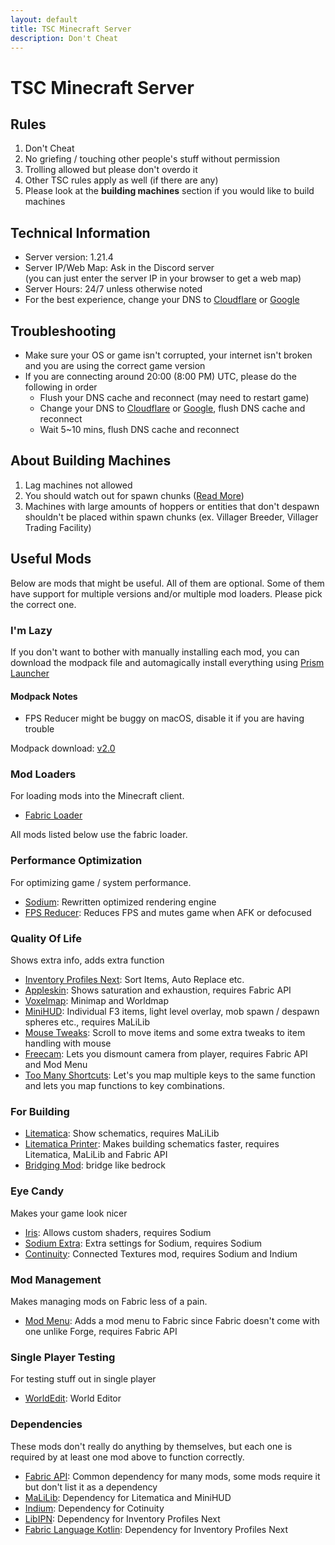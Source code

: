 ```yaml
---
layout: default
title: TSC Minecraft Server
description: Don't Cheat
---
```


# TSC Minecraft Server

## Rules

1. Don't Cheat
1. No griefing / touching other people's stuff without permission
1. Trolling allowed but please don't overdo it
1. Other TSC rules apply as well (if there are any)
1. Please look at the **building machines** section if you would like to build machines

## Technical Information

- Server version: 1.21.4
- Server IP/Web Map: Ask in the Discord server<br>
(you can just enter the server IP in your browser to get a web map)
- Server Hours: 24/7 unless otherwise noted
- For the best experience, change your DNS to [Cloudflare](https://1.1.1.1) or [Google](https://developers.google.com/speed/public-dns)

## Troubleshooting

- Make sure your OS or game isn't corrupted, your internet isn't broken and you are using the correct game version
- If you are connecting around 20:00 (8:00 PM) UTC, please do the following in order
  - Flush your DNS cache and reconnect (may need to restart game)
  - Change your DNS to [Cloudflare](https://1.1.1.1) or [Google](https://developers.google.com/speed/public-dns),
flush DNS cache and reconnect
  - Wait 5~10 mins, flush DNS cache and reconnect

## About Building Machines

1. Lag machines not allowed
1. You should watch out for spawn chunks ([Read More](https://minecraft.wiki/w/Spawn_chunk))
1. Machines with large amounts of hoppers or entities that don't despawn
shouldn't be placed within spawn chunks (ex. Villager Breeder, Villager Trading Facility)

## Useful Mods

Below are mods that might be useful. All of them are optional.
Some of them have support for multiple versions and/or multiple mod loaders.
Please pick the correct one.

### I'm Lazy

If you don't want to bother with manually installing each mod, you can download
the modpack file and automagically install everything using [Prism Launcher](https://prismlauncher.org/)

#### Modpack Notes

 - FPS Reducer might be buggy on macOS, disable it if you are having trouble

Modpack download: [v2.0](https://mega.nz/folder/bExQgRQL#C43vpr6O90nIkCbQS7xhuA)

### Mod Loaders

For loading mods into the Minecraft client.
 - [Fabric Loader](https://fabricmc.net/)

All mods listed below use the fabric loader.

### Performance Optimization

For optimizing game / system performance.

- [Sodium](https://modrinth.com/mod/sodium): Rewritten optimized rendering engine
- [FPS Reducer](https://modrinth.com/mod/fps-reducer): Reduces FPS and mutes game when AFK or defocused

### Quality Of Life

Shows extra info, adds extra function

- [Inventory Profiles Next](https://modrinth.com/mod/inventory-profiles-next): Sort Items, Auto Replace etc.
- [Appleskin](https://modrinth.com/mod/appleskin): Shows saturation and exhaustion, requires Fabric API
- [Voxelmap](https://modrinth.com/mod/voxelmap-updated): Minimap and Worldmap
- [MiniHUD](https://www.curseforge.com/minecraft/mc-mods/minihud): Individual F3 items, light level overlay, mob spawn / despawn spheres etc., requires MaLiLib
- [Mouse Tweaks](https://www.curseforge.com/minecraft/mc-mods/minihud): Scroll to move items and some extra tweaks to item handling with mouse
- [Freecam](https://modrinth.com/mod/freecam): Lets you dismount camera from player, requires Fabric API and Mod Menu
- [Too Many Shortcuts](https://modrinth.com/mod/too-many-shortcuts): Let's you map multiple keys to the same function and lets you map functions to key combinations.

### For Building

- [Litematica](https://www.curseforge.com/minecraft/mc-mods/litematica): Show schematics, requires MaLiLib
- [Litematica Printer](https://modrinth.com/mod/litematica-printer): Makes building schematics faster, requires Litematica, MaLiLib and Fabric API
- [Bridging Mod](https://modrinth.com/mod/bridging-mod): bridge like bedrock

### Eye Candy

Makes your game look nicer

- [Iris](https://irisshaders.dev/): Allows custom shaders, requires Sodium
- [Sodium Extra](https://modrinth.com/mod/sodium-extra): Extra settings for Sodium, requires Sodium
- [Continuity](https://modrinth.com/mod/continuity): Connected Textures mod, requires Sodium and Indium

### Mod Management

Makes managing mods on Fabric less of a pain.
- [Mod Menu](https://modrinth.com/mod/modmenu): Adds a mod menu to Fabric since Fabric doesn't come with one unlike Forge, requires Fabric API

### Single Player Testing
For testing stuff out in single player

- [WorldEdit](https://www.curseforge.com/minecraft/mc-mods/worldedit): World Editor

### Dependencies

These mods don't really do anything by themselves, but each one is required by at least one mod above to function correctly.

- [Fabric API](https://www.modrinth.com/mod/fabric-api): Common dependency for many mods, some mods require it but don't list it as a dependency
- [MaLiLib](https://www.curseforge.com/minecraft/mc-mods/malilib): Dependency for Litematica and MiniHUD
- [Indium](https://modrinth.com/mod/indium): Dependency for Cotinuity
- [LibIPN](https://modrinth.com/mod/libipn): Dependency for Inventory Profiles Next
- [Fabric Language Kotlin](https://modrinth.com/mod/fabric-language-kotlin): Dependency for Inventory Profiles Next